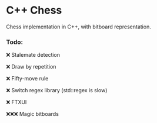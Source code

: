 # C++ Chess
Chess implementation in C++, with bitboard representation.

### Todo:

❌ Stalemate detection

❌ Draw by repetition

❌ Fifty-move rule

❌ Switch regex library (std::regex is slow)

❌ FTXUI

❌❌❌ Magic bitboards